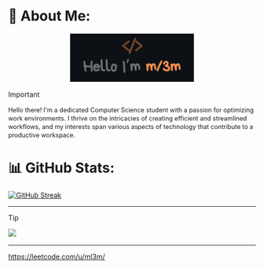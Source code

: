 # :sparkler: About Me:
<p align="center"><img width="50%" alt="Hello, I'm Mlem I do algorithms!" src="./assets/ml3m.png" /></a></p>


> [!IMPORTANT]
> <span style="font-size:0.9em;">Hello there! I'm a dedicated Computer Science student with a passion for optimizing work environments. I thrive on the intricacies of creating efficient and streamlined workflows, and my interests span various aspects of technology that contribute to a productive workspace.</span>

# 📊 GitHub Stats:
<a href="https://git.io/streak-stats"><img src="https://github-readme-streak-stats.herokuapp.com?user=ml3m&theme=darcula&hide_border=true&border_radius=5.3&card_width=900" alt="GitHub Streak" /></a>

---

> [!TIP]
> ![](https://komarev.com/ghpvc/?username=ml3m)

---

https://leetcode.com/u/ml3m/
